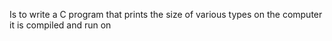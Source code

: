 Is to write a C program that prints the size of various types on the computer it is compiled and run on
